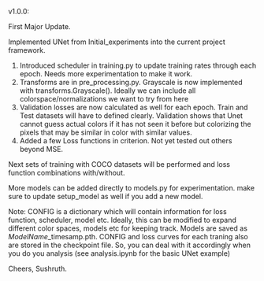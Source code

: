 v1.0.0: 

First Major Update.

Implemented UNet from Initial_experiments into the current project framework.

1. Introduced scheduler in training.py to update training rates through each epoch. Needs more experimentation to make it work.
2. Transforms are in pre_processing.py. Grayscale is now implemented with transforms.Grayscale(). Ideally we can include all colorspace/normalizations we want to try from here 
3. Validation losses are now calculated as well for each epoch. Train and Test datasets will have to defined clearly. Validation shows that Unet cannot guess actual colors if it has not seen it before but colorizing the pixels that may be similar in color with similar values.
4. Added a few Loss functions in criterion. Not yet tested out others beyond MSE.  

Next sets of training with COCO datasets will be performed and loss function combinations with/without.

More models can be added directly to models.py for experimentation. make sure to update setup_model as well if you add a new model.

Note:
CONFIG is a dictionary which will contain information for loss function, scheduler, model etc.
Ideally, this can be modified to expand different color spaces, models etc for keeping track.
Models are saved as *ModelName*_timesamp.pth. 
CONFIG and loss curves for each traning also are stored in the checkpoint file. So, you can deal with it accordingly when you do you analysis (see analysis.ipynb for the basic UNet example)


Cheers,
Sushruth.
